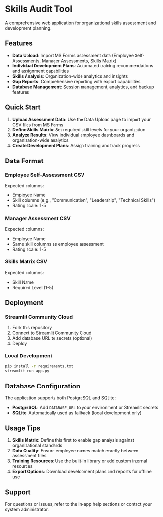 # Skills Audit Tool

A comprehensive web application for organizational skills assessment and development planning.

## Features

- **Data Upload**: Import MS Forms assessment data (Employee Self-Assessments, Manager Assessments, Skills Matrix)
- **Individual Development Plans**: Automated training recommendations and assignment capabilities
- **Skills Analysis**: Organization-wide analytics and insights
- **Gap Reports**: Comprehensive reporting with export capabilities
- **Database Management**: Session management, analytics, and backup features

## Quick Start

1. **Upload Assessment Data**: Use the Data Upload page to import your CSV files from MS Forms
2. **Define Skills Matrix**: Set required skill levels for your organization
3. **Analyze Results**: View individual employee dashboards and organization-wide analytics
4. **Create Development Plans**: Assign training and track progress

## Data Format

### Employee Self-Assessment CSV
Expected columns:
- Employee Name
- Skill columns (e.g., "Communication", "Leadership", "Technical Skills")
- Rating scale: 1-5

### Manager Assessment CSV
Expected columns:
- Employee Name
- Same skill columns as employee assessment
- Rating scale: 1-5

### Skills Matrix CSV
Expected columns:
- Skill Name
- Required Level (1-5)

## Deployment

### Streamlit Community Cloud
1. Fork this repository
2. Connect to Streamlit Community Cloud
3. Add database URL to secrets (optional)
4. Deploy

### Local Development
```bash
pip install -r requirements.txt
streamlit run app.py
```

## Database Configuration

The application supports both PostgreSQL and SQLite:

- **PostgreSQL**: Add `DATABASE_URL` to your environment or Streamlit secrets
- **SQLite**: Automatically used as fallback (local development only)

## Usage Tips

1. **Skills Matrix**: Define this first to enable gap analysis against organizational standards
2. **Data Quality**: Ensure employee names match exactly between assessment files
3. **Training Resources**: Use the built-in library or add custom internal resources
4. **Export Options**: Download development plans and reports for offline use

## Support

For questions or issues, refer to the in-app help sections or contact your system administrator.